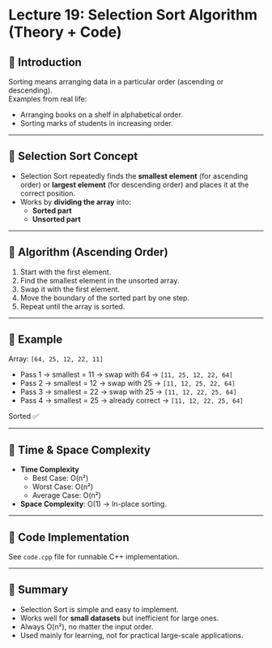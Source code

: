# Lecture 19: Selection Sort Algorithm (Theory + Code)

## 🔹 Introduction
Sorting means arranging data in a particular order (ascending or descending).  
Examples from real life:  
- Arranging books on a shelf in alphabetical order.  
- Sorting marks of students in increasing order.

---

## 🔹 Selection Sort Concept
- Selection Sort repeatedly finds the **smallest element** (for ascending order) or **largest element** (for descending order) and places it at the correct position.  
- Works by **dividing the array** into:
  - **Sorted part**  
  - **Unsorted part**  

---

## 🔹 Algorithm (Ascending Order)
1. Start with the first element.  
2. Find the smallest element in the unsorted array.  
3. Swap it with the first element.  
4. Move the boundary of the sorted part by one step.  
5. Repeat until the array is sorted.  

---

## 🔹 Example
Array: `[64, 25, 12, 22, 11]`

- Pass 1 → smallest = 11 → swap with 64 → `[11, 25, 12, 22, 64]`  
- Pass 2 → smallest = 12 → swap with 25 → `[11, 12, 25, 22, 64]`  
- Pass 3 → smallest = 22 → swap with 25 → `[11, 12, 22, 25, 64]`  
- Pass 4 → smallest = 25 → already correct → `[11, 12, 22, 25, 64]`

Sorted ✅

---

## 🔹 Time & Space Complexity
- **Time Complexity**  
  - Best Case: O(n²)  
  - Worst Case: O(n²)  
  - Average Case: O(n²)  
- **Space Complexity**: O(1) → In-place sorting.  

---

## 🔹 Code Implementation
See `code.cpp` file for runnable C++ implementation.

---

## 🔹 Summary
- Selection Sort is simple and easy to implement.  
- Works well for **small datasets** but inefficient for large ones.  
- Always O(n²), no matter the input order.  
- Used mainly for learning, not for practical large-scale applications.  

